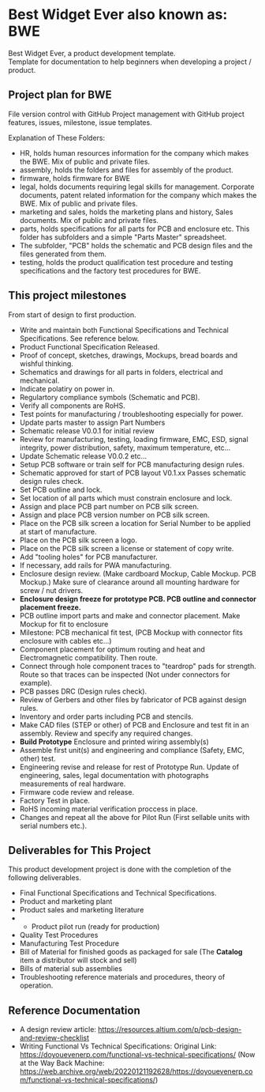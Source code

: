 # Best Widget Ever also known as: BWE
Best Widget Ever, a product development template.  
Template for documentation to help beginners when developing a project / product.

## Project plan for BWE
File version control with GitHub
Project management with GitHub project features, issues, milestone, issue templates.

Explanation of These Folders: 
- HR, holds human resources information for the company which makes the BWE. Mix of public and private files.
- assembly, holds the folders and files for assembly of the product.
- firmware, holds firmware for BWE
- legal, holds documents requiring legal skills for management. Corporate documents, patent related information for the company which makes the BWE. Mix of public and private files.
- marketing and sales, holds the marketing plans and history, Sales documents.  Mix of public and private files.
- parts, holds specifications for all parts for PCB and enclosure etc. This folder has subfolders and a simple "Parts Master" spreadsheet.
- The subfolder, "PCB" holds the schematic and PCB design files and the files generated from them.
- testing, holds the product qualification test procedure and testing specifications and the factory test procedures for BWE.

## This project milestones
From start of design to first production.
- Write and maintain both Functional Specifications and Technical Specifications. See reference below.
- Product Functional Specification Released.
- Proof of concept, sketches, drawings, Mockups, bread boards and wishful thinking.
- Schematics and drawings for all parts in folders, electrical and mechanical.
- Indicate polatiry on power in.
- Regulartory compliance symbols (Schematic and PCB).
- Verify all components are RoHS.
- Test points for manufacturing / troubleshooting especially for power.
- Update parts master to assign Part Numbers
- Schematic release V0.0.1 for initial review
- Review for manufacturing, testing, loading firmware, EMC, ESD, signal integrity, power distribution, safety, maximum temperature, etc...
- Update Schematic release V0.0.2 etc...
- Setup PCB software or train self for PCB manufacturing design rules.
- Schematic approved for start of PCB layout V0.1.xx Passes schematic design rules check.
- Set PCB outline and lock.
- Set location of all parts which must constrain enclosure and lock.
- Assign and place PCB part number on PCB silk screen.
- Assign and place PCB version number on PCB silk screen.
- Place on the PCB silk screen a location for Serial Number to be applied at start of manufacture.
- Place on the PCB silk screen a logo.
- Place on the PCB silk screen a license or statement of copy write.
- Add "tooling holes" for PCB manufacturer.
- If necessary, add rails for PWA manufacturing.
- Enclosure design review. (Make cardboard Mockup, Cable Mockup. PCB Mockup.) Make sure of clearance around all mounting hardware for screw / nut drivers.
- **Enclosure design freeze for prototype PCB. PCB outline and connector placement freeze.**
- PCB outline import parts and make and connector placement. Make Mockup for fit to enclosure
- Milestone: PCB mechanical fit test, (PCB Mockup with connector fits enclosure with cables etc...)
- Component placement for optimum routing and heat and Electromagnetic compatibility.  Then route.
- Connect through hole component traces to "teardrop" pads for strength. Route so that traces can be inspected (Not under connectors for example).
- PCB passes DRC (Design rules check).
- Review of Gerbers and other files by fabricator of PCB against design rules.
- Inventory and order parts including PCB and stencils.
- Make CAD files (STEP or other) of PCB and Enclosure and test fit in an assembly.  Review and specify any required changes.
- **Build Prototype** Enclosure and printed wiring assembly(s)
- Assemble first unit(s) and engineering and compliance (Safety, EMC, other) test.
- Engineering revise and release for rest of Prototype Run. Update of engineering, sales, legal documentation with photographs measurements of real hardware.
- Firmware code review and release.
- Factory Test in place.
- RoHS incoming material verification proccess in place.
- Changes and repeat all the above for Pilot Run (First sellable units with serial numbers etc.).

## Deliverables for This Project
This product development project is done with the completion of the following deliverables.
- Final Functional Specifications and Technical Specifications.
- Product and marketing plant
- Product sales and marketing literature
- - Product pilot run (ready for production)
 - Quality Test Procedures
 - Manufacturing Test Procedure
 - Bill of Material for finished goods as packaged for sale (The **Catalog** item a distributor will stock and sell)
 - Bills of material sub assemblies
 - Troubleshooting reference materials and procedures, theory of operation.

 ## Reference Documentation
 * A design review article: https://resources.altium.com/p/pcb-design-and-review-checklist
 * Writing Functional Vs Technical Specifications: Original Link: https://doyouevenerp.com/functional-vs-technical-specifications/ (Now at the Way Back Machine: https://web.archive.org/web/20220121192628/https://doyouevenerp.com/functional-vs-technical-specifications/)
